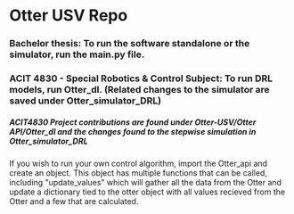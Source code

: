 # Otter USV Repo

### Bachelor thesis: To run the software standalone or the simulator, run the main.py file.



###  ACIT 4830 - Special Robotics & Control Subject: To run DRL models, run Otter_dl. (Related changes to the simulator are saved under Otter_simulator_DRL)
  ##### ACIT4830 Project contributions are found under Otter-USV/Otter API/Otter_dl and the changes found to the stepwise simulation in Otter_simulator_DRL





If you wish to run your own control algorithm, import the Otter_api and create an object. This object has multiple functions that can be called, 
including "update_values" which will gather all the data from the Otter and update a dictionary tied to the otter object with all values recieved
from the Otter and a few that are calculated.
